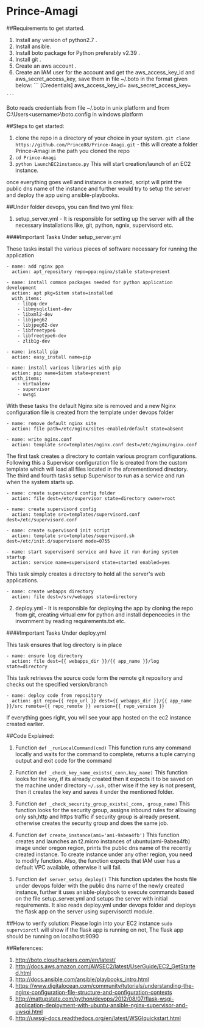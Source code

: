 # Prince-Amagi
##Requirements to get started.
  1. Install any version of python2.7 . 
  2. Install ansible.
  3. Install boto package for Python preferably v2.39 .
  4. Install git .
  5. Create an aws account .
  6. Create an IAM user for the account and get the aws_access_key_id and aws_secret_access_key, save them in file ~/.boto in the format given below:
    ```
    [Credentials]
    aws_access_key_id=<your access key id>
    aws_secret_access_key=<your secret access key>
    
    ```
Boto reads credentials from file ~/.boto in unix platform and from C:\Users\<username>\boto.config in windows platform

##Steps to get started:
 1. clone the repo in a directory of your choice in your system.
  `git clone https://github.com/Prince88/Prince-Amagi.git` - this will create a folder Prince-Amagi in the path you cloned the repo
 2. `cd Prince-Amagi`
 3. `python LaunchEC2instance.py`
 This will start creation/launch of an EC2 instance.

once everything goes well and instance is created, script will print the public dns name of the instance and further would try to setup the server and deploy the app using ansible-playbooks.

##Under folder devops, you can find two yml files:
 1. setup_server.yml - It is responsible for setting up the server with all the necessary installations like, git, python, ngnix,  supervisord etc.

####Important Tasks Under setup_server.yml

These tasks install the various pieces of software necessary for running the application
```
- name: add nginx ppa
  action: apt_repository repo=ppa:nginx/stable state=present

- name: install common packages needed for python application development
  action: apt pkg=$item state=installed
  with_items:
    - libpq-dev
    - libmysqlclient-dev
    - libxml2-dev
    - libjpeg62
    - libjpeg62-dev
    - libfreetype6
    - libfreetype6-dev
    - zlib1g-dev

- name: install pip
  action: easy_install name=pip
    
- name: install various libraries with pip
  action: pip name=$item state=present
  with_items:
    - virtualenv
    - supervisor
    - uwsgi
```

With these tasks the default Nginx site is removed and a new Nginx configuration file is created from the template under devops folder
```
- name: remove default nginx site
  action: file path=/etc/nginx/sites-enabled/default state=absent

- name: write nginx.conf
  action: template src=templates/nginx.conf dest=/etc/nginx/nginx.conf
```

The first task creates a directory to contain various program configurations. Following this a Supervisor configuration file is created from the custom template which will load all files located in the aforementioned directory. The third and fourth tasks setup Supervisor to run as a service and run when the system starts up.
```
- name: create supervisord config folder
  action: file dest=/etc/supervisor state=directory owner=root

- name: create supervisord config
  action: template src=templates/supervisord.conf dest=/etc/supervisord.conf

- name: create supervisord init script
  action: template src=templates/supervisord.sh dest=/etc/init.d/supervisord mode=0755

- name: start supervisord service and have it run during system startup
  action: service name=supervisord state=started enabled=yes
```
This task simply creates a directory to hold all the server's web applications.
```
- name: create webapps directory
  action: file dest=/srv/webapps state=directory
 ```
 
 2. deploy.yml - It is responsible for deploying the app by cloning the repo from git, creating virtual env for python and install depencecies in the invornment by reading requirements.txt etc.

####Important Tasks Under deploy.yml

This task ensures that log directory is in place 
```
- name: ensure log directory
  action: file dest={{ webapps_dir }}/{{ app_name }}/log state=directory
```

This task retrieves the source code form the remote git repository and checks out the specified version/branch
```
- name: deploy code from repository
  action: git repo={{ repo_url }} dest={{ webapps_dir }}/{{ app_name }}/src remote={{ repo_remote }} version={{ repo_version }}

```

If everything goes right, you will see your app hosted on the ec2 instance created earlier.

##Code Explained:

1. Function `def _runLocalCommand(cmd)`
This function runs any command locally and waits for the command to complete, returns a tuple carrying output and exit code for the command

2. Function `def _check_key_name_exists(_conn,key_name)`
This function looks for the key, if its already created then it expects it to be saved on the machine under directory `~/.ssh`, other wise if the key is not present, then it creates the key and saves it under the mentioned folder.

3. Function `def _check_security_group_exists(_conn, group_name)`
This function looks for the security group, assigns inbound rules for allowing only ssh,http and https traffic if security group is already present. otherwise creates the security group and does the same job.

4. Function `def create_instance(ami='ami-9abea4fb')`
This function creates and launches an t2.micro instances of ubuntu(ami-9abea4fb) image under oregon region, prints the public dns name of the recently created instance. To create instance under any other region, you need to modify function. Also, the function expects that IAM user has a default VPC available, otherwise it will fail.

5. Function `def server_setup_deploy()`
This function updates the hosts file under devops folder with the public dns name of the newly created instance, further it uses anisble-playbook to execute commands based on the file setup_server.yml and setups the server with initial requirements. It also reads deploy.yml under devops folder and deploys the flask app on the server using supervisorctl module.


##How to verify solution:
Please login into your EC2 instance
```sudo superviorctl```
will show if the flask app is running on not, The flask app should be running on localhost:9090


##References:
 1. http://boto.cloudhackers.com/en/latest/
 2. http://docs.aws.amazon.com/AWSEC2/latest/UserGuide/EC2_GetStarted.html
 3. http://docs.ansible.com/ansible/playbooks_intro.html
 4. https://www.digitalocean.com/community/tutorials/understanding-the-nginx-configuration-file-structure-and-configuration-contexts 
 5. http://mattupstate.com/python/devops/2012/08/07/flask-wsgi-application-deployment-with-ubuntu-ansible-nginx-supervisor-and-uwsgi.html
 6. http://uwsgi-docs.readthedocs.org/en/latest/WSGIquickstart.html


